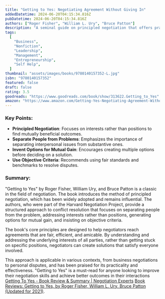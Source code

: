 ```yaml
---
title: "Getting to Yes: Negotiating Agreement Without Giving In"
addedDatetime: 2024-06-20T04:15:34.816Z
pubDatetime: 2024-06-20T04:15:34.816Z
authors: ["Roger Fisher", "William L. Ury", "Bruce Patton"]
description: "A seminal guide on principled negotiation that offers practical strategies for reaching mutually beneficial agreements."
tags:
  [
    "Business",
    "Nonfiction",
    "Leadership",
    "Management",
    "Entrepreneurship",
    "Self Help",
  ]
thumbnail: "assets/images/books/9780140157352-L.jpg"
isbn: "9780140157352"
featured: false
draft: false
rating: 3.5
goodreads: "https://www.goodreads.com/book/show/313622.Getting_to_Yes"
amazon: "https://www.amazon.com/Getting-Yes-Negotiating-Agreement-Without/dp/0140157352"
---
```


### Key Points:

- **Principled Negotiation**: Focuses on interests rather than positions to find mutually beneficial outcomes.
- **Separate People from Problems**: Emphasizes the importance of separating interpersonal issues from substantive ones.
- **Invent Options for Mutual Gain**: Encourages creating multiple options before deciding on a solution.
- **Use Objective Criteria**: Recommends using fair standards and benchmarks to resolve disputes.

### Summary:

"Getting to Yes" by Roger Fisher, William Ury, and Bruce Patton is a classic in the field of negotiation. The book introduces the method of principled negotiation, which has been widely adopted and remains influential. The authors, who were part of the Harvard Negotiation Project, provide a structured approach to conflict resolution that focuses on separating people from the problem, addressing interests rather than positions, generating options for mutual gain, and insisting on objective criteria.

The book's core principles are designed to help negotiators reach agreements that are fair, efficient, and amicable. By understanding and addressing the underlying interests of all parties, rather than getting stuck on specific positions, negotiators can create solutions that satisfy everyone involved.

This approach is applicable in various contexts, from business negotiations to personal disputes, and has been praised for its practicality and effectiveness. "Getting to Yes" is a must-read for anyone looking to improve their negotiation skills and achieve better outcomes in their interactions [Getting To Yes - Book Review & Summary | Negotiation Experts](https://www.negotiations.com/articles/getting-to-yes-book-review/) [Book Reviews: Getting to Yes, by Roger Fisher, William L. Ury, Bruce Patton (Updated for 2021)](https://www.shortform.com/best-books/book/getting-to-yes-book-reviews-roger-fisher-william-l-ury-bruce-patton).

